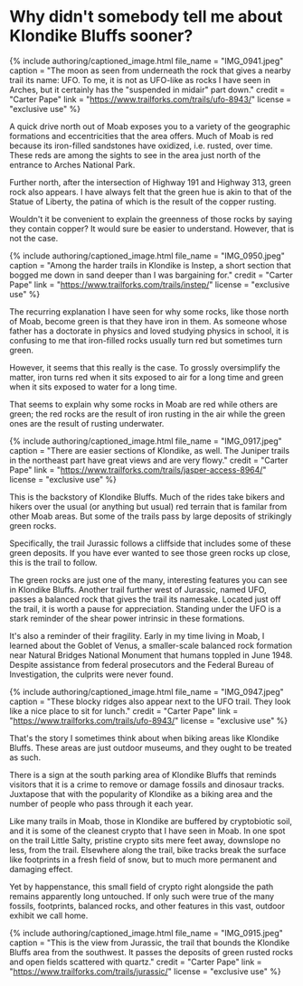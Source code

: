 # Why didn't somebody tell me about Klondike Bluffs sooner?

{% include authoring/captioned_image.html
    file_name = "IMG_0941.jpeg"
    caption = "The moon as seen from underneath the rock that gives a nearby trail its name: UFO. To me, it is not as UFO-like as rocks I have seen in Arches, but it certainly has the \"suspended in midair\" part down."
    credit = "Carter Pape"
    link = "https://www.trailforks.com/trails/ufo-8943/"
    license = "exclusive use"
%}

A quick drive north out of Moab exposes you to a variety of the geographic formations and eccentricities that the area offers. Much of Moab is red because its iron-filled sandstones have oxidized, i.e. rusted, over time. These reds are among the sights to see in the area just north of the entrance to Arches National Park.

Further north, after the intersection of Highway 191 and Highway 313, green rock also appears. I have always felt that the green hue is akin to that of the Statue of Liberty, the patina of which is the result of the copper rusting.

Wouldn't it be convenient to explain the greenness of those rocks by saying they contain copper? It would sure be easier to understand. However, that is not the case.

{% include authoring/captioned_image.html
    file_name = "IMG_0950.jpeg"
    caption = "Among the harder trails in Klondike is Instep, a short section that bogged me down in sand deeper than I was bargaining for."
    credit = "Carter Pape"
    link = "https://www.trailforks.com/trails/instep/"
    license = "exclusive use"
%}

The recurring explanation I have seen for why some rocks, like those north of Moab, become green is that they have iron in them. As someone whose father has a doctorate in physics and loved studying physics in school, it is confusing to me that iron-filled rocks usually turn red but sometimes turn green.

However, it seems that this really is the case. To grossly oversimplify the matter, iron turns red when it sits exposed to air for a long time and green when it sits exposed to water for a long time.

That seems to explain why some rocks in Moab are red while others are green; the red rocks are the result of iron rusting in the air while the green ones are the result of rusting underwater.

{% include authoring/captioned_image.html
    file_name = "IMG_0917.jpeg"
    caption = "There are easier sections of Klondike, as well. The Juniper trails in the northeast part have great views and are very flowy."
    credit = "Carter Pape"
    link = "https://www.trailforks.com/trails/jasper-access-8964/"
    license = "exclusive use"
%}

This is the backstory of Klondike Bluffs. Much of the rides take bikers and hikers over the usual (or anything but usual) red terrain that is familar from other Moab areas. But some of the trails pass by large deposits of strikingly green rocks.

Specifically, the trail Jurassic follows a cliffside that includes some of these green deposits. If you have ever wanted to see those green rocks up close, this is the trail to follow.

The green rocks are just one of the many, interesting features you can see in Klondike Bluffs. Another trail further west of Jurassic, named UFO, passes a balanced rock that gives the trail its namesake. Located just off the trail, it is worth a pause for appreciation. Standing under the UFO is a stark reminder of the shear power intrinsic in these formations.

It's also a reminder of their fragility. Early in my time living in Moab, I learned about the Goblet of Venus, a smaller-scale balanced rock formation near Natural Bridges National Monument that humans toppled in June 1948. Despite assistance from federal prosecutors and the Federal Bureau of Investigation, the culprits were never found.

{% include authoring/captioned_image.html
    file_name = "IMG_0947.jpeg"
    caption = "These blocky ridges also appear next to the UFO trail. They look like a nice place to sit for lunch."
    credit = "Carter Pape"
    link = "https://www.trailforks.com/trails/ufo-8943/"
    license = "exclusive use"
%}

That's the story I sometimes think about when biking areas like Klondike Bluffs. These areas are just outdoor museums, and they ought to be treated as such.

There is a sign at the south parking area of Klondike Bluffs that reminds visitors that it is a crime to remove or damage fossils and dinosaur tracks. Juxtapose that with the popularity of Klondike as a biking area and the number of people who pass through it each year.

Like many trails in Moab, those in Klondike are buffered by cryptobiotic soil, and it is some of the cleanest crypto that I have seen in Moab. In one spot on the trail Little Salty, pristine crypto sits mere feet away, downslope no less, from the trail. Elsewhere along the trail, bike tracks break the surface like footprints in a fresh field of snow, but to much more permanent and damaging effect.

Yet by happenstance, this small field of crypto right alongside the path remains apparently long untouched. If only such were true of the many fossils, footprints, balanced rocks, and other features in this vast, outdoor exhibit we call home.

{% include authoring/captioned_image.html
    file_name = "IMG_0915.jpeg"
    caption = "This is the view from Jurassic, the trail that bounds the Klondike Bluffs area from the southwest. It passes the deposits of green rusted rocks and open fields scattered with quartz."
    credit = "Carter Pape"
    link = "https://www.trailforks.com/trails/jurassic/"
    license = "exclusive use"
%}
